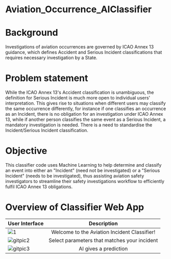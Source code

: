 # Aviation_Occurrence_AIClassifier

# Background
Investigations of aviation occurrences are governed by ICAO Annex 13 guidance, which defines Accident and Serious Incident classifications that requires necessary investigation by a State. 
# Problem statement
While the ICAO Annex 13's Accident classification is unambiguous, the definition for Serious Incident is much more open to individual users' interpretation. This gives rise to situations when different users may classify the same occurrence differently, for instance if one classifies an occurrence as an Incident, there is no obligation for an investigation under ICAO Annex 13, while if another person classifies the same event as a Serious Incident, a mandatory investigation is needed. There is a need to standardise the Incident/Serious Incident classification.
# Objective
This classifier code uses Machine Learning to help determine and classify an event into either an "Incident" (need not be investigated) or a "Serious Incident" (needs to be investigated), thus assisting aviation safety investigators to streamline their safety investigations workflow to efficiently fulfil ICAO Annex 13 obligations.
# Overview of Classifier Web App

| User Interface  | Description |
| ------------- |:-------------:|
| ![1](https://github.com/reccepython/Aviation_Occurrence_AIClassifier/assets/102872789/7bc22852-ecdf-4f12-a43b-f8b96eb57f26)      | Welcome to the Aviation Incident Classifier!     |
| ![gitpic2](https://user-images.githubusercontent.com/102872789/210482210-d0f5c5ba-bc3f-496c-8c8a-8264935da113.JPG)    | Select parameters that matches your incident     |
| ![gitpic3](https://user-images.githubusercontent.com/102872789/210482216-1a9737a1-7deb-4a91-a890-9333cd7a5eec.JPG)      | AI gives a prediction     |
